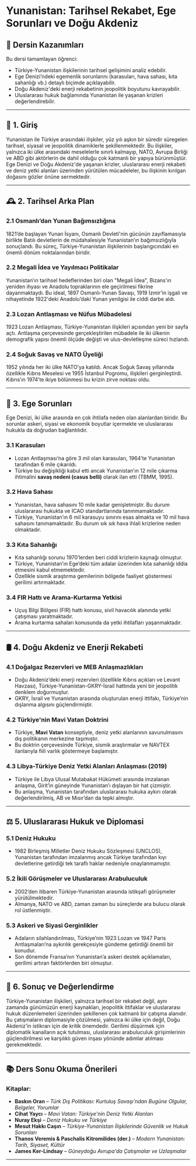 # Yunanistan: Tarihsel Rekabet, Ege Sorunları ve Doğu Akdeniz

## 🎯 Dersin Kazanımları

Bu dersi tamamlayan öğrenci:

- Türkiye-Yunanistan ilişkilerinin tarihsel gelişimini analiz edebilir.
- Ege Denizi’ndeki egemenlik sorunlarını (karasuları, hava sahası, kıta sahanlığı vb.) detaylı biçimde açıklayabilir.
- Doğu Akdeniz'deki enerji rekabetinin jeopolitik boyutunu kavrayabilir.
- Uluslararası hukuk bağlamında Yunanistan ile yaşanan krizleri değerlendirebilir.

---

## 🧭 1. Giriş

Yunanistan ile Türkiye arasındaki ilişkiler, yüz yılı aşkın bir süredir süregelen tarihsel, siyasal ve jeopolitik dinamiklerle şekillenmektedir. Bu ilişkiler, yalnızca iki ülke arasındaki meselelerle sınırlı kalmayıp, NATO, Avrupa Birliği ve ABD gibi aktörlerin de dahil olduğu çok katmanlı bir yapıya bürünmüştür. Ege Denizi ve Doğu Akdeniz'de yaşanan krizler, uluslararası enerji rekabeti ve deniz yetki alanları üzerinden yürütülen mücadeleler, bu ilişkinin kırılgan doğasını gözler önüne sermektedir.

---

## 🕰️ 2. Tarihsel Arka Plan

### 2.1 Osmanlı’dan Yunan Bağımsızlığına

1821’de başlayan Yunan İsyanı, Osmanlı Devleti'nin gücünün zayıflamasıyla birlikte Batılı devletlerin de müdahalesiyle Yunanistan’ın bağımsızlığıyla sonuçlandı. Bu süreç, Türkiye-Yunanistan ilişkilerinin başlangıcındaki en önemli dönüm noktalarından biridir.

### 2.2 Megali İdea ve Yayılmacı Politikalar

Yunanistan’ın tarihsel hedeflerinden biri olan "Megali İdea", Bizans'ın yeniden ihyası ve Anadolu topraklarının ele geçirilmesi fikrine dayanmaktaydı. Bu ideal, 1897 Osmanlı-Yunan Savaşı, 1919 İzmir’in işgali ve nihayetinde 1922'deki Anadolu’daki Yunan yenilgisi ile ciddi darbe aldı.

### 2.3 Lozan Antlaşması ve Nüfus Mübadelesi

1923 Lozan Antlaşması, Türkiye-Yunanistan ilişkileri açısından yeni bir sayfa açtı. Antlaşma çerçevesinde gerçekleştirilen mübadele ile iki ülkenin demografik yapısı önemli ölçüde değişti ve ulus-devletleşme süreci hızlandı.

### 2.4 Soğuk Savaş ve NATO Üyeliği

1952 yılında her iki ülke NATO’ya katıldı. Ancak Soğuk Savaş yıllarında özellikle Kıbrıs Meselesi ve 1955 İstanbul Pogromu, ilişkileri gerginleştirdi. Kıbrıs’ın 1974’te ikiye bölünmesi bu krizin zirve noktası oldu.

---

## 🌊 3. Ege Sorunları

Ege Denizi, iki ülke arasında en çok ihtilafa neden olan alanlardan biridir. Bu sorunlar askeri, siyasi ve ekonomik boyutlar içermekte ve uluslararası hukukla da doğrudan bağlantılıdır.

### 3.1 Karasuları

- Lozan Antlaşması’na göre 3 mil olan karasuları, 1964’te Yunanistan tarafından 6 mile çıkarıldı.
- Türkiye bu değişikliği kabul etti ancak Yunanistan’ın 12 mile çıkarma ihtimalini **savaş nedeni (casus belli)** olarak ilan etti (TBMM, 1995).

### 3.2 Hava Sahası

- Yunanistan, hava sahasını 10 mile kadar genişletmiştir. Bu durum uluslararası hukukta ve ICAO standartlarında tanınmamaktadır.
- Türkiye, Yunanistan’ın 6 mil karasuyu sınırını esas almakta ve 10 mil hava sahasını tanımamaktadır. Bu durum sık sık hava ihlali krizlerine neden olmaktadır.

### 3.3 Kıta Sahanlığı

- Kıta sahanlığı sorunu 1970’lerden beri ciddi krizlerin kaynağı olmuştur.
- Türkiye, Yunanistan’ın Ege’deki tüm adalar üzerinden kıta sahanlığı iddia etmesini kabul etmemektedir.
- Özellikle sismik araştırma gemilerinin bölgede faaliyet göstermesi gerilimi artırmaktadır.

### 3.4 FIR Hattı ve Arama-Kurtarma Yetkisi

- Uçuş Bilgi Bölgesi (FIR) hattı konusu, sivil havacılık alanında yetki çatışması yaratmaktadır.
- Arama kurtarma sahaları konusunda da yetki ihtilafları yaşanmaktadır.

---

## 🛢️ 4. Doğu Akdeniz ve Enerji Rekabeti

### 4.1 Doğalgaz Rezervleri ve MEB Anlaşmazlıkları

- Doğu Akdeniz’deki enerji rezervleri (özellikle Kıbrıs açıkları ve Levant Havzası), Türkiye-Yunanistan-GKRY-İsrail hattında yeni bir jeopolitik denklem doğurmuştur.
- GKRY, İsrail ve Yunanistan arasında oluşturulan enerji ittifakı, Türkiye’nin dışlanma algısını güçlendirmiştir.

### 4.2 Türkiye'nin Mavi Vatan Doktrini

- Türkiye, **Mavi Vatan** konseptiyle, deniz yetki alanlarının savunulmasını dış politikanın merkezine taşımıştır.
- Bu doktrin çerçevesinde Türkiye, sismik araştırmalar ve NAVTEX ilanlarıyla fiili varlık göstermeye başlamıştır.

### 4.3 Libya-Türkiye Deniz Yetki Alanları Anlaşması (2019)

- Türkiye ile Libya Ulusal Mutabakat Hükümeti arasında imzalanan anlaşma, Girit’in güneyinde Yunanistan’ı dışlayan bir hat çizmiştir.
- Bu anlaşma, Yunanistan tarafından uluslararası hukuka aykırı olarak değerlendirilmiş, AB ve Mısır’dan da tepki almıştır.

---

## ⚖️ 5. Uluslararası Hukuk ve Diplomasi

### 5.1 Deniz Hukuku

- 1982 Birleşmiş Milletler Deniz Hukuku Sözleşmesi (UNCLOS), Yunanistan tarafından imzalanmış ancak Türkiye tarafından kıyı devletlerine getirdiği tek taraflı haklar nedeniyle onaylanmamıştır.

### 5.2 İkili Görüşmeler ve Uluslararası Arabuluculuk

- 2002’den itibaren Türkiye-Yunanistan arasında istikşafi görüşmeler yürütülmektedir.
- Almanya, NATO ve ABD, zaman zaman bu süreçlerde ara bulucu olarak rol üstlenmiştir.

### 5.3 Askeri ve Siyasi Gerginlikler

- Adaların silahlandırılması, Türkiye’nin 1923 Lozan ve 1947 Paris Antlaşmaları’na aykırılık gerekçesiyle gündeme getirdiği önemli bir konudur.
- Son dönemde Fransa’nın Yunanistan’a askeri destek açıklamaları, gerilimi artıran faktörlerden biri olmuştur.

---

## 📌 6. Sonuç ve Değerlendirme

Türkiye-Yunanistan ilişkileri, yalnızca tarihsel bir rekabet değil, aynı zamanda günümüzün enerji kaynakları, jeopolitik ittifaklar ve uluslararası hukuk düzenlemeleri üzerinden şekillenen çok katmanlı bir çatışma alanıdır. Bu çatışmaların diplomasiyle çözülmesi, yalnızca iki ülke için değil, Doğu Akdeniz'in istikrarı için de kritik önemdedir. Gerilimi düşürmek için diplomatik kanalların açık tutulması, uluslararası arabuluculuk girişimlerinin güçlendirilmesi ve karşılıklı güven inşası yönünde adımlar atılması gerekmektedir.

---

## 📚 Ders Sonu Okuma Önerileri

### Kitaplar:

- **Baskın Oran** – _Türk Dış Politikası: Kurtuluş Savaşı’ndan Bugüne Olgular, Belgeler, Yorumlar_
- **Cihat Yaycı** – _Mavi Vatan: Türkiye'nin Deniz Yetki Alanları_
- **Nuray Ekşi** – _Deniz Hukuku ve Türkiye_
- **Mesut Hakkı Caşın** – _Türkiye-Yunanistan İlişkilerinde Güvenlik ve Hukuk Sorunları_
- **Thanos Veremis & Paschalis Kitromilides (der.)** – _Modern Yunanistan: Tarih, Siyaset, Kültür_
- **James Ker-Lindsay** – _Güneydoğu Avrupa'da Çatışmalar ve Uzlaşmalar_

---
